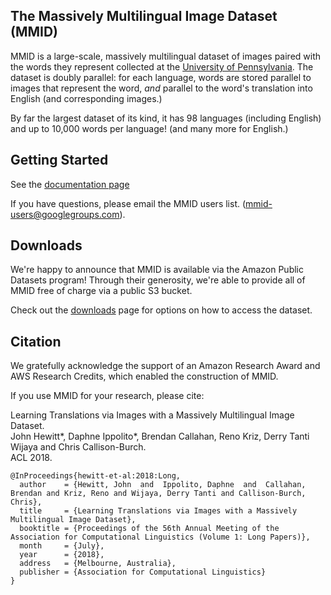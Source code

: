 ## The Massively Multilingual Image Dataset (MMID)

MMID is a large-scale, massively multilingual dataset of images paired with the words they represent collected at the [University of Pennsylvania](https://upenn.edu).
The dataset is doubly parallel: for each language, words are stored parallel to images that represent the word, _and_ parallel to the word's translation into English (and corresponding images.)

By far the largest dataset of its kind, it has 98 languages (including English) and up to 10,000 words per language! (and many more for English.)

## Getting Started

See the [documentation page](https://multilingual-images.org/doc.html)

If you have questions, please email the MMID users list. (mmid-users@googlegroups.com).

## Downloads

We're happy to announce that MMID is available via the Amazon Public Datasets program!
Through their generosity, we're able to provide all of MMID free of charge via a public S3 bucket.

Check out the [downloads](https://multilingual-images.org/downloads.html) page for options on how to access the dataset. 

## Citation

We gratefully acknowledge the support of an Amazon Research Award and AWS Research Credits, which enabled the construction of MMID.

If you use MMID for your research, please cite:

Learning Translations via Images with a Massively Multilingual Image Dataset. <br>
John Hewitt\*, Daphne Ippolito\*, Brendan Callahan, Reno Kriz, Derry Tanti Wijaya and Chris Callison-Burch. <br>
ACL 2018. <br>

```
@InProceedings{hewitt-et-al:2018:Long,
  author    = {Hewitt, John  and  Ippolito, Daphne  and  Callahan, Brendan and Kriz, Reno and Wijaya, Derry Tanti and Callison-Burch, Chris},
  title     = {Learning Translations via Images with a Massively Multilingual Image Dataset},
  booktitle = {Proceedings of the 56th Annual Meeting of the Association for Computational Linguistics (Volume 1: Long Papers)},
  month     = {July},
  year      = {2018},
  address   = {Melbourne, Australia},
  publisher = {Association for Computational Linguistics}
}
```
